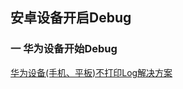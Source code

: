 ## 安卓设备开启Debug

### 一 华为设备开始Debug

[华为设备(手机、平板)不打印Log解决方案](https://blog.csdn.net/u011511921/article/details/77930609)

